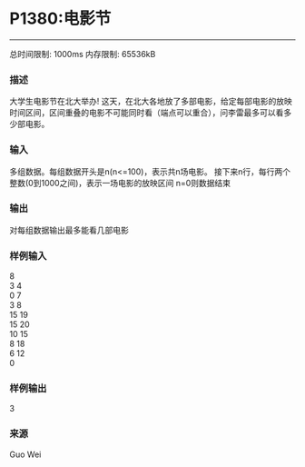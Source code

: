 # P1380:电影节
------

总时间限制: 1000ms 内存限制: 65536kB

### 描述

大学生电影节在北大举办! 这天，在北大各地放了多部电影，给定每部电影的放映时间区间，区间重叠的电影不可能同时看（端点可以重合），问李雷最多可以看多少部电影。

### 输入

多组数据。每组数据开头是n(n<=100)，表示共n场电影。
接下来n行，每行两个整数(0到1000之间)，表示一场电影的放映区间
n=0则数据结束

### 输出

对每组数据输出最多能看几部电影

### 样例输入

8  
3 4  
0 7  
3 8  
15 19  
15 20  
10 15  
8 18  
6 12  
0  

### 样例输出

3

### 来源

Guo Wei
